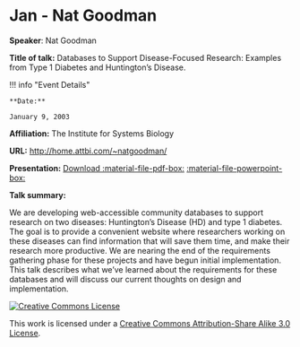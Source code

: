 # Jan - Nat Goodman

**Speaker**: Nat Goodman

**Title of talk:** Databases to Support Disease-Focused Research: Examples from Type 1 Diabetes and Huntington’s Disease.

!!! info "Event Details"
    
    
    **Date:**
    
    January 9, 2003

**Affiliation:** The Institute for Systems Biology

**URL:** <http://home.attbi.com/~natgoodman/>

**Presentation:** [Download :material-file-pdf-box:](https://drive.google.com/file/d/1rUs8l3MfPs2JDeFA8PQQGraJgc62-a03/view?usp=sharing) [:material-file-powerpoint-box:](https://drive.google.com/file/d/1SLMH9HncegXTWF7N7TPh6cM8CLKkgrLD/view?usp=sharing)

**Talk summary:**

We are developing web-accessible community databases to support research on two diseases: Huntington’s Disease (HD) and type 1 diabetes. The goal is to provide a convenient website where researchers working on these diseases can find information that will save them time, and make their research more productive. We are nearing the end of the requirements gathering phase for these projects and have begun initial implementation. This talk describes what we’ve learned about the requirements for these databases and will discuss our current thoughts on design and implementation.

[![Creative Commons License](http://i.creativecommons.org/l/by-sa/3.0/80x15.png)](http://creativecommons.org/licenses/by-sa/3.0/)

This work is licensed under a [Creative Commons Attribution-Share Alike 3.0 License](http://creativecommons.org/licenses/by-sa/3.0/).

